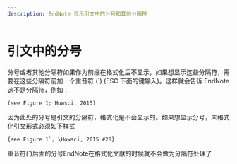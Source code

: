 ```yaml
---
description: EndNote 显示引文中的分号和其他分隔符
---
```


# 引文中的分号

分号或者其他分隔符如果作为前缀在格式化后不显示，如果想显示这些分隔符，需要在这些分隔符前加一个重音符 \(\`\) \(ESC 下面的键输入\)。这样就会告诉 EndNote 这不是分隔符，例如：

`(see Figure 1; Howsci, 2015)`

因为此处的分号是引文的分隔符，格式化是不会显示的。如果想显示分号，未格式化引文形式必须如下样式

``{see Figure 1`; \Howsci, 2015 #28}``

重音符\(\`\)后面的分号EndNote在格式化文献的时候就不会做为分隔符处理了

